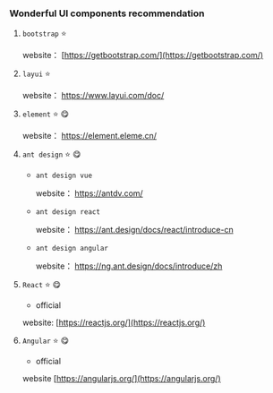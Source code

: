 ### Wonderful UI components recommendation

1. `bootstrap` :star:

     website： [https://getbootstrap.com/](https://getbootstrap.com/)

  

2. `layui`  :star:

      website： [ https://www.layui.com/doc/ ]( https://www.layui.com/doc/ )



3. `element` :star: :yum:

     website： [ https://element.eleme.cn/ ](https://element.eleme.cn/)



4. `ant design` :star: :yum:

   - `ant design vue` 

     website： [ https://antdv.com/ ]( https://antdv.com/ )

   - `ant design react`

     website： [  https://ant.design/docs/react/introduce-cn  ](  https://ant.design/docs/react/introduce-cn  )

   - `ant design angular`
   
     website： [ https://ng.ant.design/docs/introduce/zh ]( https://ng.ant.design/docs/introduce/zh)
     
     
4. `React` :star: :yum:
   - official
   
   website: [https://reactjs.org/](https://reactjs.org/)
   
   
5. `Angular` :star: :yum:
   - official
   
   website [https://angularjs.org/](https://angularjs.org/)
